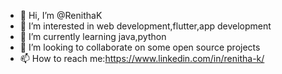 - 👋 Hi, I’m @RenithaK
- 👀 I’m interested in web development,flutter,app development
- 🌱 I’m currently learning java,python
- 💞️ I’m looking to collaborate on some open source projects
- 📫 How to reach me:https://www.linkedin.com/in/renitha-k/



